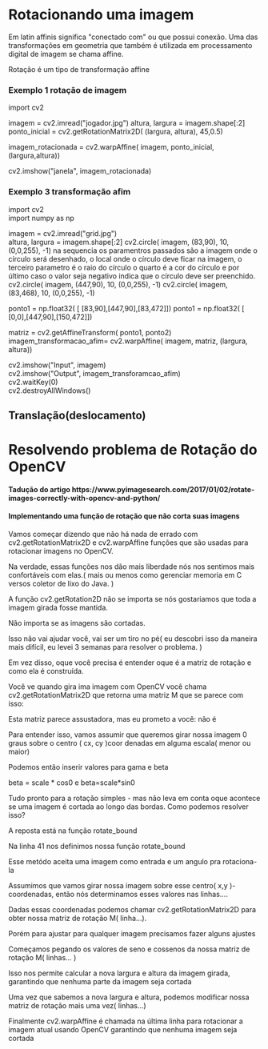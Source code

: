 <h1>Rotacionando uma imagem</h1>
<p>Em latin affinis significa "conectado com" ou que possui conexão. Uma das transformações em geometria que também é 
utilizada em processamento digital de imagem se chama affine.</p>
<p>Rotação é um tipo de transformação affine</p>
<h3>Exemplo 1 rotação de imagem  </h3>

import cv2

imagem = cv2.imread("jogador.jpg")
altura, largura = imagem.shape[:2]
ponto_inicial = cv2.getRotationMatrix2D( (largura, altura), 45,0.5)

imagem_rotacionada = cv2.warpAffine( imagem, ponto_inicial, (largura,altura))
 
cv2.imshow("janela", imagem_rotacionada)

<h3>Exemplo 3 transformação afim</h3>

import cv2<br>
import numpy as np<br>

imagem = cv2.imread("grid.jpg")<br>
altura, largura = imagem.shape[:2]
cv2.circle( imagem, (83,90), 10, (0,0,255), -1) na sequencia os paramentros passados são a imagem onde o círculo será desenhado,
o local onde o círculo deve ficar na imagem, o terceiro parametro é o raio do círculo o quarto é a cor do círculo e por último caso o valor seja negativo indica que o círculo deve ser preenchido.
cv2.circle( imagem, (447,90), 10, (0,0,255), -1)
cv2.circle( imagem, (83,468), 10, (0,0,255), -1)

ponto1 = np.float32( [ [83,90],[447,90],[83,472]])
ponto1 = np.float32( [ [0,0],[447,90],[150,472]])

matriz = cv2.getAffineTransform( ponto1, ponto2)
imagem_transformacao_afim= cv2.warpAffine( imagem, matriz, (largura, altura))

cv2.imshow("Input", imagem)<br>
cv2.imshow("Output", imagem_transforamcao_afim)<br>
cv2.waitKey(0)<br>
cv2.destroyAllWindows()<br>




<h2>Translação(deslocamento)</h2>
<p></p>


<h1>Resolvendo problema de Rotação do OpenCV</h1>
<h4>Tadução do artigo https://www.pyimagesearch.com/2017/01/02/rotate-images-correctly-with-opencv-and-python/</h4>
<h4>Implementando uma função de rotação que não corta suas imagens</h4>
<p>Vamos começar dizendo que não há nada de errado com cv2.getRotationMatrix2D e cv2.warpAffine funções que são usadas
para rotacionar imagens no OpenCV.</p>
<p>Na verdade, essas funções nos dão mais liberdade nós nos sentimos mais confortáveis com elas.( mais ou menos
como gerenciar memoria em C versos coletor de lixo do Java. )</p>
<p>A função cv2.getRotation2D não se importa se nós gostariamos que toda a imagem girada fosse mantida.  </p>

<p>Não importa se as imagens são cortadas.</p>
<p>Isso não vai ajudar você, vai ser um tiro no pé( eu descobri isso da maneira mais difícil, eu levei
3 semanas para resolver o problema. ) </p>
<p>Em vez disso, oque você precisa é entender oque é a matriz de rotação e como ela é construída.</p>
<p>Você ve quando gira ima imagem com OpenCV você chama cv2.getRotationMatrix2D que retorna uma matriz M que se parece com isso:</p>
<p>Esta matriz parece assustadora, mas eu prometo a você: não é</p>
<p>Para entender isso, vamos assumir que queremos girar nossa imagem 0 graus sobre o centro ( cx, cy )coor
denadas em alguma escala( menor ou maior)</p>
<p>Podemos então inserir valores para gama e beta</p>
beta = scale * cos0 e beta=scale*sin0
<p>Tudo pronto para a rotação simples - mas não leva em conta oque acontece se uma imagem é cortada ao longo das bordas. Como podemos resolver isso?</p>
<p>A reposta está na função rotate_bound</p>



<p>Na linha 41 nos definimos nossa função rotate_bound</p>
<p>Esse metódo aceita uma imagem como entrada e um angulo pra rotaciona-la</p>
<p>Assumimos que vamos girar nossa imagem sobre esse centro( x,y )-coordenadas, então nós
determinamos esses valores nas linhas....</p>
<p>Dadas essas coordenadas podemos chamar cv2.getRotationMatrix2D para obter nossa matriz de rotação M( linha...).</p>
<p>Porém para ajustar para qualquer imagem precisamos fazer alguns ajustes</p>
<p>Começamos pegando os valores de seno e cossenos da nossa matriz de rotação M( linhas... )</p>
<p>Isso nos permite calcular a nova largura e altura da imagem girada, garantindo que nenhuma parte da imagem seja cortada</p>
<p>Uma vez que sabemos a nova largura e altura, podemos modificar nossa matriz de rotação mais uma vez( linhas...) </p>
<p>Finalmente cv2.warpAffine é chamada na última linha para rotacionar a imagem atual usando OpenCV 
garantindo que nenhuma imagem seja cortada</p>







